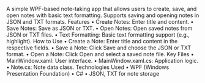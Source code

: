 A simple WPF-based note-taking app that allows users to create, save, and open notes with basic text formatting. Supports saving and opening notes in JSON and TXT formats.
Features
•	Create Notes: Enter title and content.
•	Save Notes: Save as JSON or TXT.
•	Open Notes: Open saved notes from JSON or TXT files.
•	Text Formatting: Basic text formatting support (e.g., highlight).
How to Use
•	Create a Note: Enter title and content in the respective fields.
•	Save a Note: Click Save and choose the JSON or TXT format.
•	Open a Note: Click Open and select a saved note file.
Key Files
•	MainWindow.xaml: User interface.
•	MainWindow.xaml.cs: Application logic.
•	Note.cs: Note data class.
Technologies Used
•	WPF (Windows Presentation Foundation)
•	C#
•	JSON, TXT for note storage
